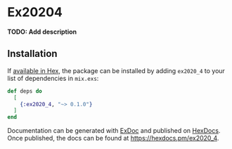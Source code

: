 # Ex20204

**TODO: Add description**

## Installation

If [available in Hex](https://hex.pm/docs/publish), the package can be installed
by adding `ex2020_4` to your list of dependencies in `mix.exs`:

```elixir
def deps do
  [
    {:ex2020_4, "~> 0.1.0"}
  ]
end
```

Documentation can be generated with [ExDoc](https://github.com/elixir-lang/ex_doc)
and published on [HexDocs](https://hexdocs.pm). Once published, the docs can
be found at <https://hexdocs.pm/ex2020_4>.

